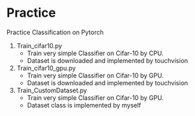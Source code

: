 # Practice
Practice Classification on Pytorch

1. Train_cifar10.py
    * Train very simple Classifier on Cifar-10 by CPU.
    * Dataset is downloaded and implemented by touchvision
2. Train_cifar10_gpu.py
    * Train very simple Classifier on Cifar-10 by GPU.
    * Dataset is downloaded and implemented by touchvision
3. Train_CustomDataset.py
    * Train very simple Classifier on Cifar-10 by GPU.
    * Dataset class is implemented by myself
    


